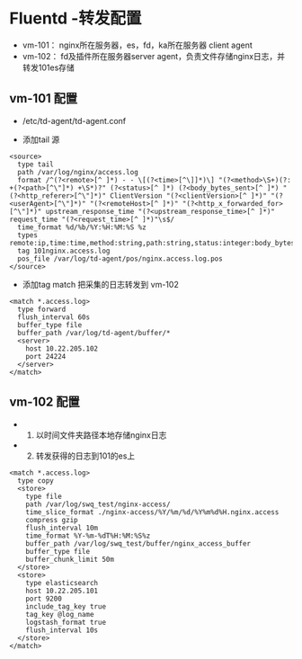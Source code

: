 # Fluentd -转发配置

- vm-101： nginx所在服务器，es，fd，ka所在服务器 client agent
- vm-102： fd及插件所在服务器server agent，负责文件存储nginx日志，并转发101es存储

## vm-101 配置

- /etc/td-agent/td-agent.conf

- 添加tail 源

```
<source>
  type tail
  path /var/log/nginx/access.log
  format /^(?<remote>[^ ]*) - - \[(?<time>[^\]]*)\] "(?<method>\S+)(?: +(?<path>[^\"]*) +\S*)?" (?<status>[^ ]*) (?<body_bytes_sent>[^ ]*) "(?<http_referer>[^\"]*)" ClientVersion "(?<clientVersion>[^ ]*)" "(?<userAgent>[^\"]*)" "(?<remoteHost>[^ ]*)" "(?<http_x_forwarded_for>[^\"]*)" upstream_response_time "(?<upstream_response_time>[^ ]*)" request_time "(?<request_time>[^ ]*)"\s$/
  time_format %d/%b/%Y:%H:%M:%S %z
  types remote:ip,time:time,method:string,path:string,status:integer:body_bytes_sent:integer,http_referer:string,userAgent:string,remoteHost:string,http_x_forwarded_for:string,upstream_response_time:string,request_time:float
  tag 101nginx.access.log
  pos_file /var/log/td-agent/pos/nginx.access.log.pos
</source>
```

- 添加tag match 把采集的日志转发到 vm-102
```
<match *.access.log>
  type forward
  flush_interval 60s
  buffer_type file
  buffer_path /var/log/td-agent/buffer/*
  <server>
    host 10.22.205.102
    port 24224
  </server>
</match>

```

## vm-102 配置

- 1. 以时间文件夹路径本地存储nginx日志 
- 2. 转发获得的日志到101的es上

```
<match *.access.log>
  type copy
  <store>
    type file 
    path /var/log/swq_test/nginx-access/
    time_slice_format ./nginx-access/%Y/%m/%d/%Y%m%d%H.nginx.access
    compress gzip
    flush_interval 10m
    time_format %Y-%m-%dT%H:%M:%S%z
    buffer_path /var/log/swq_test/buffer/nginx_access_buffer
    buffer_type file
    buffer_chunk_limit 50m
  </store>
  <store>
    type elasticsearch
    host 10.22.205.101
    port 9200
    include_tag_key true
    tag_key @log_name
    logstash_format true
    flush_interval 10s
  </store>
</match>

```